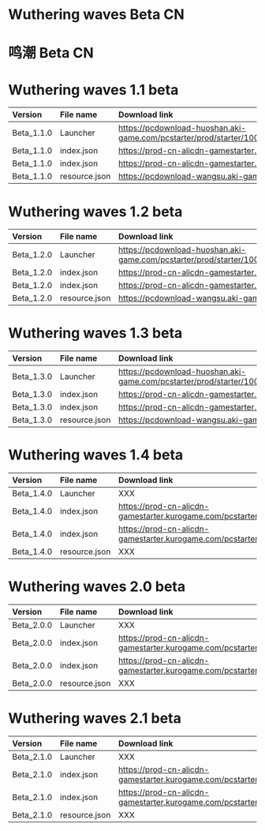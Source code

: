 # Wuthering waves Beta CN
# 鸣潮 Beta CN

# Wuthering waves 1.1 beta 
| Version | File name | Download link|
| :--- | :--- | :--- |
| Beta_1.1.0 | Launcher | https://pcdownload-huoshan.aki-game.com/pcstarter/prod/starter/10008_Pa0Q0EMFxukjEqX33pF9Uyvdc8MaGPSz/G152/1.5.3.0/SW7AB9XnK9C6eXcoqInsPuSRB4bWJPuu/installer.exe |
| Beta_1.1.0 | index.json | https://prod-cn-alicdn-gamestarter.kurogame.com/pcstarter/prod/game/G152/10008_Pa0Q0EMFxukjEqX33pF9Uyvdc8MaGPSz/index.json |
| Beta_1.1.0 | index.json | https://prod-cn-alicdn-gamestarter.kurogame.com/pcstarter/prod/starter/10008_Pa0Q0EMFxukjEqX33pF9Uyvdc8MaGPSz/G152/index.json |
| Beta_1.1.0 | resource.json | https://pcdownload-wangsu.aki-game.com/pcstarter/prod/game/G152/1.1.0/ESxLtQf8c65nGgjW2iCKkkUxrf1ocMb6/resource.json |

# Wuthering waves 1.2 beta 
| Version | File name | Download link|
| :--- | :--- | :--- |
| Beta_1.2.0 | Launcher | https://pcdownload-huoshan.aki-game.com/pcstarter/prod/starter/10008_Pa0Q0EMFxukjEqX33pF9Uyvdc8MaGPSz/G152/1.5.3.0/SW7AB9XnK9C6eXcoqInsPuSRB4bWJPuu/installer.exe |
| Beta_1.2.0 | index.json | https://prod-cn-alicdn-gamestarter.kurogame.com/pcstarter/prod/game/G152/10008_Pa0Q0EMFxukjEqX33pF9Uyvdc8MaGPSz/index.json |
| Beta_1.2.0 | index.json | https://prod-cn-alicdn-gamestarter.kurogame.com/pcstarter/prod/starter/10008_Pa0Q0EMFxukjEqX33pF9Uyvdc8MaGPSz/G152/index.json |
| Beta_1.2.0 | resource.json | https://pcdownload-wangsu.aki-game.com/pcstarter/prod/game/G152/1.2.0/7hzsDZbvz4PkA59CiCxwfuUuaDN2aW57/resource.json |

# Wuthering waves 1.3 beta 
| Version | File name | Download link|
| :--- | :--- | :--- |
| Beta_1.3.0 | Launcher | https://pcdownload-huoshan.aki-game.com/pcstarter/prod/starter/10008_Pa0Q0EMFxukjEqX33pF9Uyvdc8MaGPSz/G152/1.6.1.0/lrXV5DtqdqnCMFAqMctsXWmZyjLeZxHF/installer.exe |
| Beta_1.3.0 | index.json | https://prod-cn-alicdn-gamestarter.kurogame.com/pcstarter/prod/game/G152/10008_Pa0Q0EMFxukjEqX33pF9Uyvdc8MaGPSz/index.json |
| Beta_1.3.0 | index.json | https://prod-cn-alicdn-gamestarter.kurogame.com/pcstarter/prod/starter/10008_Pa0Q0EMFxukjEqX33pF9Uyvdc8MaGPSz/G152/index.json |
| Beta_1.3.0 | resource.json | https://pcdownload-wangsu.aki-game.com/pcstarter/prod/game/G152/1.3.0/JNITFNSeJqvnKYvrplg3gVR71FTq6x01/resource.json |

# Wuthering waves 1.4 beta 
| Version | File name | Download link|
| :--- | :--- | :--- |
| Beta_1.4.0 | Launcher | XXX |
| Beta_1.4.0 | index.json | https://prod-cn-alicdn-gamestarter.kurogame.com/pcstarter/prod/game/G152/10008_Pa0Q0EMFxukjEqX33pF9Uyvdc8MaGPSz/index.json |
| Beta_1.4.0 | index.json | https://prod-cn-alicdn-gamestarter.kurogame.com/pcstarter/prod/starter/10008_Pa0Q0EMFxukjEqX33pF9Uyvdc8MaGPSz/G152/index.json |
| Beta_1.4.0 | resource.json | XXX |

# Wuthering waves 2.0 beta 
| Version | File name | Download link|
| :--- | :--- | :--- |
| Beta_2.0.0 | Launcher | XXX |
| Beta_2.0.0 | index.json | https://prod-cn-alicdn-gamestarter.kurogame.com/pcstarter/prod/game/G152/10008_Pa0Q0EMFxukjEqX33pF9Uyvdc8MaGPSz/index.json |
| Beta_2.0.0 | index.json | https://prod-cn-alicdn-gamestarter.kurogame.com/pcstarter/prod/starter/10008_Pa0Q0EMFxukjEqX33pF9Uyvdc8MaGPSz/G152/index.json |
| Beta_2.0.0 | resource.json | XXX |

# Wuthering waves 2.1 beta 
| Version | File name | Download link|
| :--- | :--- | :--- |
| Beta_2.1.0 | Launcher | XXX |
| Beta_2.1.0 | index.json | https://prod-cn-alicdn-gamestarter.kurogame.com/pcstarter/prod/game/G152/10008_Pa0Q0EMFxukjEqX33pF9Uyvdc8MaGPSz/index.json |
| Beta_2.1.0 | index.json | https://prod-cn-alicdn-gamestarter.kurogame.com/pcstarter/prod/starter/10008_Pa0Q0EMFxukjEqX33pF9Uyvdc8MaGPSz/G152/index.json |
| Beta_2.1.0 | resource.json | XXX |

